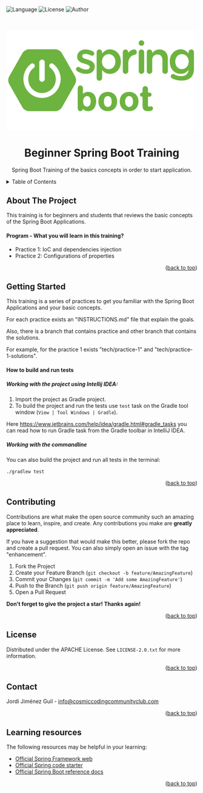 <a name="readme-top"></a>

![Language](https://img.shields.io/badge/Language-kotlin-blue) ![License](https://img.shields.io/badge/License-Apache%202%2E0-green) ![Author](https://img.shields.io/badge/Author-Jordi%20Jiménez%20Guil-green)


<br />
<div align="center">

![Logo](etc/images/spring_boot_logo.png)

<h1 align="center">Beginner Spring Boot Training</h1>
  <p align="center">
    Spring Boot Training of the basics concepts in order to start application.
    <br/>
  </p>
</div>



<!-- TABLE OF CONTENTS -->
<details>
  <summary>Table of Contents</summary>
  <ol>
    <li><a href="#about-the-project">About The Project</a></li>
    <li><a href="#getting-started">Getting Started</a></li>
    <li><a href="#contributing">Contributing</a></li>
    <li><a href="#license">License</a></li>
    <li><a href="#contact">Contact</a></li>
    <li><a href="#learning-resources">Learning Resources</a></li>
  </ol>
</details>



<!-- ABOUT THE PROJECT -->

## About The Project

This training is for beginners and students that reviews the basic concepts of the Spring Boot Applications.

#### Program - What you will learn in this training?

* Practice 1: IoC and dependencies injection
* Practice 2: Configurations of properties

<p align="right">(<a href="#readme-top">back to top</a>)</p>

## Getting Started

This training is a series of practices to get you familiar with the Spring Boot Applications and your basic concepts.

For each practice exists an "INSTRUCTIONS.md" file that explain the goals.

Also, there is a branch that contains practice and other branch that contains the solutions.

For example, for the practice 1 exists "tech/practice-1" and "tech/practice-1-solutions".

#### How to build and run tests

##### Working with the project using Intellij IDEA:

1. Import the project as Gradle project.
2. To build the project and run the tests use `test` task on the Gradle tool window
   (`View | Tool Windows | Gradle`).

Here https://www.jetbrains.com/help/idea/gradle.html#gradle_tasks you can read
how to run Gradle task from the Gradle toolbar in IntelliJ IDEA.

##### Working with the commandline

You can also build the project and run all tests in the terminal:

```
./gradlew test
```

<p align="right">(<a href="#readme-top">back to top</a>)</p>

## Contributing

Contributions are what make the open source community such an amazing place to learn, inspire, and create. Any
contributions you make are **greatly appreciated**.

If you have a suggestion that would make this better, please fork the repo and create a pull request. You can also
simply open an issue with the tag "enhancement".

1. Fork the Project
2. Create your Feature Branch (`git checkout -b feature/AmazingFeature`)
3. Commit your Changes (`git commit -m 'Add some AmazingFeature'`)
4. Push to the Branch (`git push origin feature/AmazingFeature`)
5. Open a Pull Request

**Don't forget to give the project a star! Thanks again!**

<p align="right">(<a href="#readme-top">back to top</a>)</p>

## License

Distributed under the APACHE License. See `LICENSE-2.0.txt` for more information.
<p align="right">(<a href="#readme-top">back to top</a>)</p>

## Contact

Jordi Jiménez Guil - info@cosmiccodingcommunityclub.com
<p align="right">(<a href="#readme-top">back to top</a>)</p>

## Learning resources

The following resources may be helpful in your learning:

* [Official Spring Framework web](https://spring.io/)
* [Official Spring code starter](https://start.spring.io/)
* [Official Spring Boot reference docs](https://docs.spring.io/spring-boot/docs/current/reference/htmlsingle/)

<p align="right">(<a href="#readme-top">back to top</a>)</p>